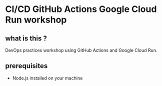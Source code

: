 # CI/CD GitHub Actions Google Cloud Run workshop

## what is this ?

DevOps practices workshop using GitHub Actions and Google Cloud Run.

## prerequisites

- Node.js installed on your machine
